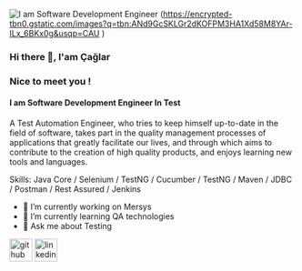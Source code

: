 
![I am Software Development Engineer](https://www.fablr.co.uk/wp-content/uploads/2021/04/developmentfacebookbanner.jpg)
(https://encrypted-tbn0.gstatic.com/images?q=tbn:ANd9GcSKLGr2dKOFPM3HA1Xd58M8YAr-ILx_6BKx0g&usqp=CAU
)
### Hi there 👋, I'am Çağlar
### Nice to meet you !
#### I am Software Development Engineer In Test

A Test Automation Engineer, who tries to keep himself up-to-date in the field of software, takes part in the quality management processes of applications that greatly facilitate our lives, and through which aims to contribute to the creation of high quality products, and enjoys learning new tools and languages.

Skills: Java Core / Selenium / TestNG / Cucumber / TestNG / Maven / JDBC / Postman / Rest Assured / Jenkins

- 🔭 I’m currently working on Mersys 
- 🌱 I’m currently learning QA technologies 
- 💬 Ask me about Testing 


[<img src='https://cdn.jsdelivr.net/npm/simple-icons@3.0.1/icons/github.svg' alt='github' height='40'>](https://github.com/https://github.com/ckzlbulut)  [<img src='https://cdn.jsdelivr.net/npm/simple-icons@3.0.1/icons/linkedin.svg' alt='linkedin' height='40'>](https://www.linkedin.com/in/https://www.linkedin.com/in/caglar-kizilbulut/?locale=en_US/)  

